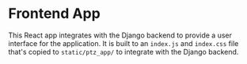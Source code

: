 # Frontend App

This React app integrates with the Django backend to provide a user interface for the application. It is built to
an `index.js` and `index.css` file that's copied to `static/ptz_app/` to integrate with the Django backend.
